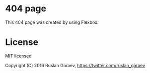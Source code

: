 # 404 page

This 404 page was created by using Flexbox.


# License

MIT licensed

Copyright (C) 2016 Ruslan Garaev, https://twitter.com/ruslan_garaev
